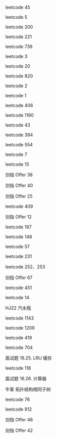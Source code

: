 leetcode 45

leetcode 5

leetcode 200

leetcode 221

leetcode 739

leetcode 3

leetcode 20

leetcode 820

leetcode 2

leetcode 1

leetcode 406

leetcode 1190

leetcode 43

leetcode 394

leetcode 554

leetcode 7

leetcode 15

剑指 Offer 38

剑指 Offer 40

剑指 Offer 25

leetcode 409

剑指 Offer 12

leetcode 167

leetcode 148

leetcode 57

leetcode 231

leetcode 252、253

剑指 Offer 67

leetcode 451

leetcode 14

HJ22 汽水瓶

leetcode 1143

leetcode 1209

leetcode 419

leetcode 704

面试题 16.25. LRU 缓存

leetcode 118

面试题 16.26. 计算器

牛客 拓扑结构相同子树

leetcode 76

leetcode 912

剑指 Offer 48

剑指 Offer 42